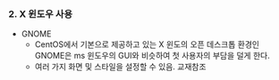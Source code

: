 ### 2. X 윈도우 사용
- GNOME
    - CentOS에서 기본으로 제공하고 있는 X 윈도의 오픈 데스크톱 환경인 GNOME은 ms 윈도우의 GUI와 비슷하여 첫 사용자의 부담을 덜게 한다.
    - 여러 가지 화면 및 스타일을 설정할 수 있음. 교재참조
